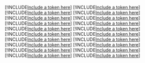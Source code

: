[!INCLUDE[Include a token here](refs1522813563956/r1.md)]
[!INCLUDE[Include a token here](refs1522813563956/r2.md)]
[!INCLUDE[Include a token here](refs1522813563956/r3.md)]
[!INCLUDE[Include a token here](refs1522813563956/r4.md)]
[!INCLUDE[Include a token here](refs1522813563956/r5.md)]
[!INCLUDE[Include a token here](refs1522813563956/r6.md)]
[!INCLUDE[Include a token here](refs1522813563956/r7.md)]
[!INCLUDE[Include a token here](refs1522813563956/r8.md)]
[!INCLUDE[Include a token here](refs1522813563956/r9.md)]
[!INCLUDE[Include a token here](refs1522813563956/r10.md)]
[!INCLUDE[Include a token here](refs1522813563956/r11.md)]
[!INCLUDE[Include a token here](refs1522813563956/r12.md)]
[!INCLUDE[Include a token here](refs1522813563956/r13.md)]
[!INCLUDE[Include a token here](refs1522813563956/r14.md)]
[!INCLUDE[Include a token here](refs1522813563956/r15.md)]
[!INCLUDE[Include a token here](refs1522813563956/r16.md)]
[!INCLUDE[Include a token here](refs1522813563956/r17.md)]
[!INCLUDE[Include a token here](refs1522813563956/r18.md)]
[!INCLUDE[Include a token here](refs1522813563956/r19.md)]
[!INCLUDE[Include a token here](refs1522813563956/r20.md)]